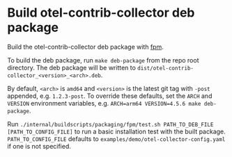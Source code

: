 # Build otel-contrib-collector deb package

Build the otel-contrib-collector deb package with [fpm](https://github.com/jordansissel/fpm).

To build the deb package, run `make deb-package` from the repo root directory. The deb package will be written to
`dist/otel-contrib-collector_<version>_<arch>.deb`.

By default, `<arch>` is `amd64` and `<version>` is the latest git tag with `-post` appended, e.g. `1.2.3-post`.
To override these defaults, set the `ARCH` and `VERSION` environment variables, e.g.
`ARCH=arm64 VERSION=4.5.6 make deb-package`.

Run `./internal/buildscripts/packaging/fpm/test.sh PATH_TO_DEB_FILE [PATH_TO_CONFIG_FILE]` to run a basic installation
test with the built package. `PATH_TO_CONFIG_FILE` defaults to `examples/demo/otel-collector-config.yaml` if one is
not specified.